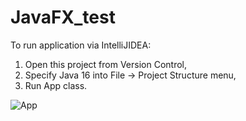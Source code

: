 # JavaFX_test
To run application via IntelliJIDEA:
1. Open this project from Version Control,
2. Specify Java 16 into File -> Project Structure menu,
3. Run App class.

![App](https://user-images.githubusercontent.com/23004775/127291928-f6ca49fc-7c7c-4d5d-83bb-f582772f4648.png)

